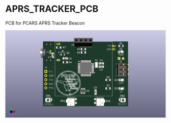 # APRS_TRACKER_PCB
PCB for PCARS APRS Tracker Beacon

![Alt text](Images/APRS_TRACKER_OLED_DAC_CCA.jpg)
